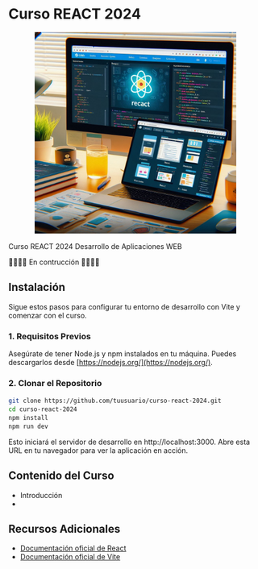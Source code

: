 # Curso REACT 2024

<p align="center">
  <img src="header.jpeg" alt="Logo" width="400">
</p>

Curso REACT 2024 Desarrollo de Aplicaciones WEB

🚧🚧🚧🚧 En contrucción 🚧🚧🚧🚧


## Instalación

Sigue estos pasos para configurar tu entorno de desarrollo con Vite y comenzar con el curso.

### 1. Requisitos Previos

Asegúrate de tener Node.js y npm instalados en tu máquina. Puedes descargarlos desde [https://nodejs.org/](https://nodejs.org/).

### 2. Clonar el Repositorio

```bash
git clone https://github.com/tuusuario/curso-react-2024.git
cd curso-react-2024
npm install
npm run dev
```

Esto iniciará el servidor de desarrollo en http://localhost:3000. Abre esta URL en tu navegador para ver la aplicación en acción.

## Contenido del Curso

- Introducción
- 



## Recursos Adicionales

- [Documentación oficial de React](https://es.react.dev/)
- [Documentación oficial de Vite](https://vitejs.dev/guide/)